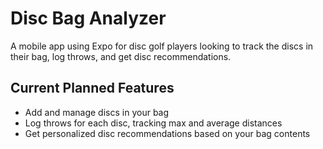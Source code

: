 # Disc Bag Analyzer

A mobile app using Expo for disc golf players looking to track the discs in their bag, log throws, and get disc recommendations.

## Current Planned Features

- Add and manage discs in your bag  
- Log throws for each disc, tracking max and average distances  
- Get personalized disc recommendations based on your bag contents  
